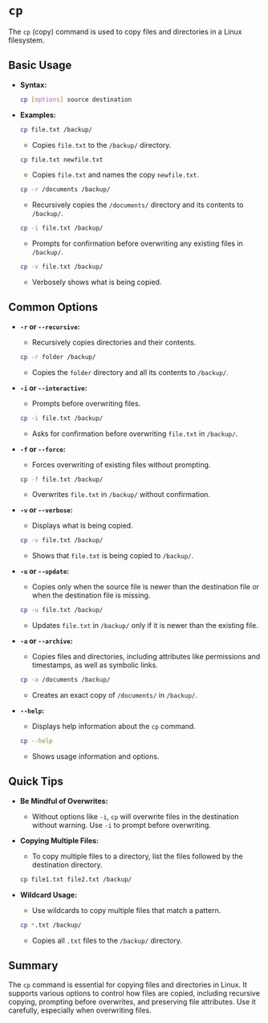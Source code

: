 # `cp` 

The `cp` (copy) command is used to copy files and directories in a Linux filesystem.

## Basic Usage

- **Syntax:**

  ```sh
  cp [options] source destination
  ```

- **Examples:**

  ```sh
  cp file.txt /backup/
  ```

  - Copies `file.txt` to the `/backup/` directory.

  ```sh
  cp file.txt newfile.txt
  ```

  - Copies `file.txt` and names the copy `newfile.txt`.

  ```sh
  cp -r /documents /backup/
  ```

  - Recursively copies the `/documents/` directory and its contents to `/backup/`.

  ```sh
  cp -i file.txt /backup/
  ```

  - Prompts for confirmation before overwriting any existing files in `/backup/`.

  ```sh
  cp -v file.txt /backup/
  ```

  - Verbosely shows what is being copied.

## Common Options

- **`-r` or `--recursive`:**
  - Recursively copies directories and their contents.

  ```sh
  cp -r folder /backup/
  ```

  - Copies the `folder` directory and all its contents to `/backup/`.

- **`-i` or `--interactive`:**
  - Prompts before overwriting files.

  ```sh
  cp -i file.txt /backup/
  ```

  - Asks for confirmation before overwriting `file.txt` in `/backup/`.

- **`-f` or `--force`:**
  - Forces overwriting of existing files without prompting.

  ```sh
  cp -f file.txt /backup/
  ```

  - Overwrites `file.txt` in `/backup/` without confirmation.

- **`-v` or `--verbose`:**
  - Displays what is being copied.

  ```sh
  cp -v file.txt /backup/
  ```

  - Shows that `file.txt` is being copied to `/backup/`.

- **`-u` or `--update`:**
  - Copies only when the source file is newer than the destination file or when the destination file is missing.

  ```sh
  cp -u file.txt /backup/
  ```

  - Updates `file.txt` in `/backup/` only if it is newer than the existing file.

- **`-a` or `--archive`:**
  - Copies files and directories, including attributes like permissions and timestamps, as well as symbolic links.

  ```sh
  cp -a /documents /backup/
  ```

  - Creates an exact copy of `/documents/` in `/backup/`.

- **`--help`:**
  - Displays help information about the `cp` command.

  ```sh
  cp --help
  ```

  - Shows usage information and options.

## Quick Tips

- **Be Mindful of Overwrites:**
  - Without options like `-i`, `cp` will overwrite files in the destination without warning. Use `-i` to prompt before overwriting.

- **Copying Multiple Files:**
  - To copy multiple files to a directory, list the files followed by the destination directory.

  ```sh
  cp file1.txt file2.txt /backup/
  ```

- **Wildcard Usage:**
  - Use wildcards to copy multiple files that match a pattern.

  ```sh
  cp *.txt /backup/
  ```

  - Copies all `.txt` files to the `/backup/` directory.

## Summary

The `cp` command is essential for copying files and directories in Linux. It supports various options to control how files are copied, including recursive copying, prompting before overwrites, and preserving file attributes. Use it carefully, especially when overwriting files.